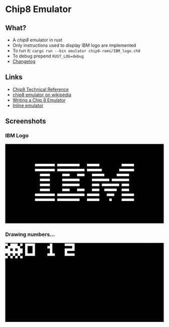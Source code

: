 # Chip8 Emulator

## What?
- A *chip8* emulator in rust
- Only instructions used to display IBM logo are implemented
- To run it: `cargo run --bin emulator chip8-roms/IBM_logo.ch8`
- To debug prepend `RUST_LOG=debug`
- [Changelog](https://github.com/gthvn1/chip8-emulator/blob/master/Changelog.md)

## Links
- [Chip8 Technical Reference](http://devernay.free.fr/hacks/chip8/C8TECH10.HTM)
- [chip8 emulator on wikipedia](https://en.wikipedia.org/wiki/CHIP-8)
- [Writing a Chip 8 Emulator](http://craigthomas.ca/blog/2014/06/21/writing-a-chip-8-emulator-part-1/)
- [Inline emulator](https://chip-8.vercel.app/)

## Screenshots

### IBM Logo
![](https://github.com/gthvn1/chip8-emulator/blob/master/screenshots/ibm_logo.png)

### Drawing numbers...
![](https://github.com/gthvn1/chip8-emulator/blob/master/screenshots/drawing_numbers.png)

